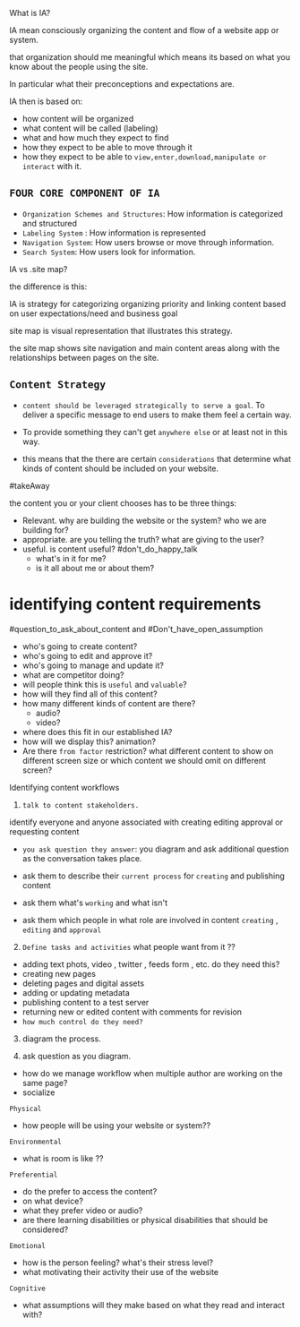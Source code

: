 What is IA?

IA mean consciously organizing the content and flow of a website app or system.

that organization should me meaningful which means its based on what you know about the
people using the site.

In particular what their preconceptions and expectations are.

IA then is based on:

- how content will be organized
- what content will be called (labeling)
- what and how much they expect to find
- how they expect to be able to move through it
- how they expect to be able to `view,enter,download,manipulate or interact` with it.

## `FOUR CORE COMPONENT OF IA`

- `Organization Schemes and Structures`: How information is categorized and structured
- `Labeling System` : How information is represented
- `Navigation System`: How users browse or move through information.
- `Search System`: How users look for information.

IA vs .site map?

the difference is this:

IA is strategy for categorizing organizing priority and linking content based on
user expectations/need and business goal

site map is visual representation that illustrates this strategy.

the site map shows site navigation and main content areas along with the relationships between pages on the site.

## `Content Strategy`

- `content should be leveraged strategically to serve a goal`. To deliver a specific message to end users to make them feel a certain way.

- To provide something they can't get `anywhere else` or at least not in this way.

- this means that the there are certain `considerations` that determine what kinds of
  content should be included on your website.

#takeAway

the content you or your client chooses has to be three things:

- Relevant. why are building the website or the system? who we are building for?
- appropriate. are you telling the truth? what are giving to the user?
- useful. is content useful? #don't_do_happy_talk
  - what's in it for me?
  - is it all about me or about them?

# identifying content requirements

#question_to_ask_about_content and #Don't_have_open_assumption

- who's going to create content?
- who's going to edit and approve it?
- who's going to manage and update it?
- what are competitor doing?
- will people think this is `useful` and `valuable`?
- how will they find all of this content?
- how many different kinds of content are there?
  - audio?
  - video?
- where does this fit in our established IA?
- how will we display this? animation?
- Are there `from factor` restriction? what different content to show on different screen size or which content we should omit on different screen?

Identifying content workflows

1. `talk to content stakeholders.`

identify everyone and anyone associated with creating editing approval or requesting
content

- `you ask question they answer`: you diagram and ask additional question as the conversation takes place.

- ask them to describe their `current process` for `creating` and publishing content

- ask them what's `working` and what isn't

- ask them which people in what role are involved in content `creating` , `editing` and `approval`

2. `Define tasks and activities` what people want from it ??

- adding text phots, video , twitter , feeds form , etc. do they need this?
- creating new pages
- deleting pages and digital assets
- adding or updating metadata
- publishing content to a test server
- returning new or edited content with comments for revision
- `how much control do they need?`

3. diagram the process.

4. ask question as you diagram.

- how do we manage workflow when multiple author are working on the same page?
- socialize

`Physical`

- how people will be using your website or system??

`Environmental`

- what is room is like ??

`Preferential`

- do the prefer to access the content?
- on what device?
- what they prefer video or audio?
- are there learning disabilities or physical disabilities that should be considered?

`Emotional`

- how is the person feeling? what's their stress level?
- what motivating their activity their use of the website

`Cognitive`

- what assumptions will they make based on what they read and interact with?

